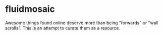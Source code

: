 fluidmosaic
===========

Awesome things found online deserve more than being "forwards" or "wall scrolls". This is an attempt to curate them as a resource.
